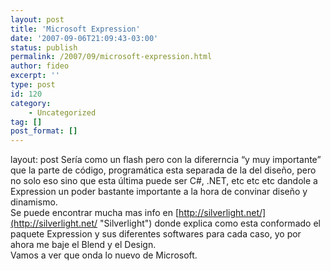 ```yaml
---
layout: post
title: 'Microsoft Expression'
date: '2007-09-06T21:09:43-03:00'
status: publish
permalink: /2007/09/microsoft-expression.html
author: fideo
excerpt: ''
type: post
id: 120
category:
    - Uncategorized
tag: []
post_format: []
---
```

layout: post
Sería como un flash pero con la difererncia “y muy importante” que la parte de código, programática esta separada de la del diseño, pero no solo eso sino que esta última puede ser C#, .NET, etc etc etc dandole a Expression un poder bastante importante a la hora de convinar diseño y dinamismo.  
Se puede encontrar mucha mas info en [http://silverlight.net/](http://silverlight.net/ "Silverlight") donde explica como esta conformado el paquete Expression y sus diferentes softwares para cada caso, yo por ahora me baje el Blend y el Design.  
Vamos a ver que onda lo nuevo de Microsoft.